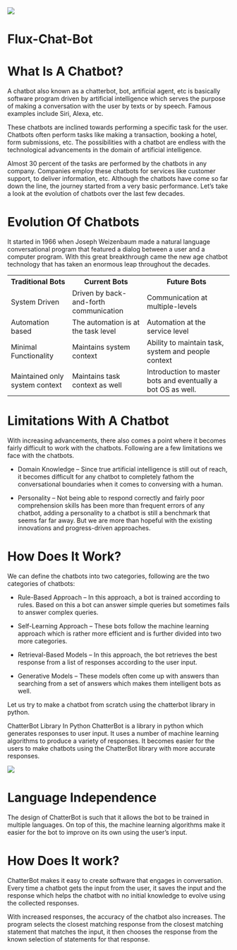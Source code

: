 

<img src=https://user-images.githubusercontent.com/58718316/170446612-f1488db0-9d5e-4b87-952a-cd497314295b.jpg>

# Flux-Chat-Bot

# What Is A Chatbot?
<p><a>A chatbot also known as a chatterbot, bot, artificial agent, etc is basically software program driven by artificial intelligence which serves the purpose of making a conversation with the user by texts or by speech. Famous examples include Siri, Alexa, etc.

These chatbots are inclined towards performing a specific task for the user. Chatbots often perform tasks like making a transaction, booking a hotel, form submissions, etc. The possibilities with a chatbot are endless with the technological advancements in the domain of artificial intelligence.

Almost 30 percent of the tasks are performed by the chatbots in any company. Companies employ these chatbots for services like customer support, to deliver information, etc. Although the chatbots have come so far down the line, the journey started from a very basic performance. Let’s take a look at the evolution of chatbots over the last few decades.</p></a>



# Evolution Of Chatbots

<p><a>It started in 1966 when Joseph Weizenbaum made a natural language conversational program that featured a dialog between a user and a computer program. With this great breakthrough came the new age chatbot technology that has taken an enormous leap throughout the decades.</p></a>

<table>
  <tr>
    <th>Traditional Bots</th>
    <th>Current Bots</th>
    <th>Future Bots</th>
  </tr>
  <tr>
    <td>System Driven</td>
    <td>Driven by back-and-forth communication</td>
    <td>Communication at multiple-levels</td>
  </tr>
  <tr>
    <td>Automation based</td>
    <td>The automation is at the task level</td>
    <td>Automation at the service level</td>
  </tr>
  <tr>
    <td>Minimal Functionality</td>
    <td>Maintains system context</td>
    <td>Ability to maintain task, system and people context</td>
  </tr>
  <tr>
    <td>Maintained only system context</td>
    <td>Maintains task context as well</td>
    <td>Introduction to master bots and eventually a bot OS as well.</td>
  </tr>
</table>








# Limitations With A Chatbot

With increasing advancements, there also comes a point where it becomes fairly difficult to work with the chatbots. Following are a few limitations we face with the chatbots.

- Domain Knowledge – Since true artificial intelligence is still out of reach, it becomes difficult for any chatbot to completely fathom the conversational boundaries when it comes to conversing with a human.


- Personality – Not being able to respond correctly and fairly poor comprehension skills has been more than frequent errors of any chatbot, adding a personality to a chatbot is still a benchmark that seems far far away. But we are more than hopeful with the existing innovations and progress-driven approaches.










# How Does It Work?
We can define the chatbots into two categories, following are the two categories of chatbots:

- Rule-Based Approach – In this approach, a bot is trained according to rules. Based on this a bot can answer simple queries but sometimes fails to answer complex queries.

- Self-Learning Approach – These bots follow the machine learning approach which is rather more efficient and is further divided into two more categories.

- Retrieval-Based Models – In this approach, the bot retrieves the best response from a list of responses according to the user input.

- Generative Models – These models often come up with answers than searching from a set of answers which makes them intelligent bots as well.

Let us try to make a chatbot from scratch using the chatterbot library in python.

ChatterBot Library In Python
ChatterBot is a library in python which generates responses to user input. It uses a number of machine learning algorithms to produce a variety of responses. It becomes easier for the users to make chatbots using the ChatterBot library with more accurate responses.


<img src=https://user-images.githubusercontent.com/58718316/170446879-b13e484e-12da-4fb5-aeb8-d8219d8680e2.png>


# Language Independence

The design of ChatterBot is such that it allows the bot to be trained in multiple languages. On top of this, the machine learning algorithms make it easier for the bot to improve on its own using the user’s input.

# How Does It work?
ChatterBot makes it easy to create software that engages in conversation. Every time a chatbot gets the input from the user, it saves the input and the response which helps the chatbot with no initial knowledge to evolve using the collected responses.

With increased responses, the accuracy of the chatbot also increases. The program selects the closest matching response from the closest matching statement that matches the input, it then chooses the response from the known selection of statements for that response.
